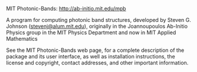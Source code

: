 MIT Photonic-Bands: http://ab-initio.mit.edu/mpb

A program for computing photonic band structures, developed by Steven
G. Johnson (stevenj@alum.mit.edu), originally in the Joannoupoulos
Ab-Initio Physics group in the MIT Physics Department and now in MIT
Applied Mathematics

See the MIT Photonic-Bands web page, for a complete description of the
package and its user interface, as well as installation instructions,
the license and copyright, contact addresses, and other important
information.
